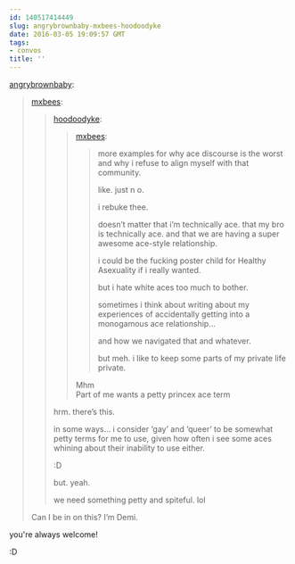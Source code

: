 ```yaml
---
id: 140517414449
slug: angrybrownbaby-mxbees-hoodoodyke
date: 2016-03-05 19:09:57 GMT
tags:
- convos
title: ''
---
```

<p><a class="tumblr_blog" href="http://angrybrownbaby.tumblr.com/post/140517122579">angrybrownbaby</a>:</p>
<blockquote>
<p><a class="tumblr_blog" href="http://mxbees.tumblr.com/post/140516977244">mxbees</a>:</p>
<blockquote>
<p><a class="tumblr_blog" href="http://hoodoodyke.tumblr.com/post/140516807229">hoodoodyke</a>:</p>
<blockquote>
<p><a class="tumblr_blog" href="http://mxbees.tumblr.com/post/140515588679">mxbees</a>:</p>
<blockquote>
<p>more examples for why ace discourse is the worst and why i refuse to align myself with that community.</p>

<p>like. just n o.</p>

<p>i rebuke thee.</p>

<p>doesn’t matter that i’m technically ace. that my bro is technically ace. and that we are having a super awesome ace-style relationship.</p>

<p>i could be the fucking poster child for Healthy Asexuality if i really wanted.</p>

<p>but i hate white aces too much to bother.</p>

<p>sometimes i think about writing about my experiences of accidentally getting into a monogamous ace relationship…</p>

<p>and how we navigated that and whatever.</p>

<p>but meh. i like to keep some parts of my private life private.</p>
</blockquote>
<p>Mhm<br>Part of me wants a petty princex ace term</p>
</blockquote>
<p>hrm. there’s this.</p>

<p>in some ways… i consider ‘gay’ and ‘queer’ to be somewhat petty terms for me to use, given how often i see some aces whining about their inability to use either.</p>

<p>:D</p>

<p>but. yeah.</p>

<p>we need something petty and spiteful. lol</p>
</blockquote>
<p>Can I be in on this? I’m Demi.</p>
</blockquote>

you're always welcome! 

:D